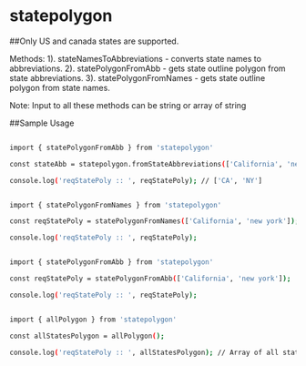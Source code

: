 # statepolygon

##Only US and canada states are supported.

Methods:
1). stateNamesToAbbreviations - converts state names to abbreviations.
2). statePolygonFromAbb - gets state outline polygon from state abbreviations.
3). statePolygonFromNames - gets state outline polygon from state names.

Note: Input to all these methods can be string or array of string

##Sample Usage

```bash

import { statePolygonFromAbb } from 'statepolygon'

const stateAbb = statepolygon.fromStateAbbreviations(['California', 'new york']);

console.log('reqStatePoly :: ', reqStatePoly); // ['CA', 'NY']

```

```bash

import { statePolygonFromNames } from 'statepolygon'

const reqStatePoly = statePolygonFromNames(['California', 'new york']);

console.log('reqStatePoly :: ', reqStatePoly);

```

```bash

import { statePolygonFromAbb } from 'statepolygon'

const reqStatePoly = statePolygonFromAbb(['California', 'new york']);

console.log('reqStatePoly :: ', reqStatePoly);

```

```bash

import { allPolygon } from 'statepolygon'

const allStatesPolygon = allPolygon();

console.log('reqStatePoly :: ', allStatesPolygon); // Array of all states poygon

```
